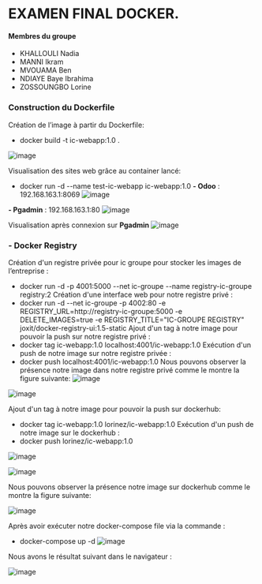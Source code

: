 ﻿# EXAMEN FINAL DOCKER. 
 
 
 
 #### Membres du groupe 
- KHALLOULI Nadia
- MANNI Ikram
- MVOUAMA Ben 
- NDIAYE Baye Ibrahima
- ZOSSOUNGBO Lorine


### Construction du Dockerfile
Création de l’image à partir du Dockerfile:
 - docker build -t ic-webapp:1.0 .

![image](https://user-images.githubusercontent.com/79446351/201700417-1f0e256e-00c7-4af0-8143-e4f0b847f880.png)

Visualisation des sites web grâce au container lancé: 
 - docker run -d --name test-ic-webapp ic-webapp:1.0
 **- Odoo** : 192.168.163.1:8069
![image](https://user-images.githubusercontent.com/79446351/201697619-0902d797-81b8-450b-b28a-01d473c939ad.png)

 **- Pgadmin** : 192.168.163.1:80
![image](https://user-images.githubusercontent.com/79446351/201699583-c0f76956-6b1b-400e-82fa-9118c3eac3d2.png)

Visualisation après connexion sur **Pgadmin**
![image](https://user-images.githubusercontent.com/79446351/201729253-4634f6d9-803a-4b2d-a89d-55f375843bff.png)

### - Docker Registry
Création d'un registre privée pour ic groupe pour stocker les images de l’entreprise :
 - docker run -d -p 4001:5000 --net ic-groupe --name registry-ic-groupe registry:2
Création d'une interface web pour notre registre privé :
 - docker run -d --net ic-groupe -p 4002:80 -e REGISTRY_URL=http://registry-ic-groupe:5000 -e DELETE_IMAGES=true -e REGISTRY_TITLE="IC-GROUPE 
REGISTRY" joxit/docker-registry-ui:1.5-static
Ajout d'un tag à notre image pour pouvoir la push sur notre registre privé :
 - docker tag ic-webapp:1.0 localhost:4001/ic-webapp:1.0
Exécution d'un push de notre image sur notre registre privée :
 - docker push localhost:4001/ic-webapp:1.0
Nous pouvons observer la présence notre image dans notre registre privé comme le montre la figure suivante:
![image](https://user-images.githubusercontent.com/79446351/201705023-9c2f6265-5cda-41ce-8c7b-6f44d7c1e995.png)


![image](https://user-images.githubusercontent.com/79446351/201705249-6836de17-7571-453b-8ece-36108d6c19b8.png)

Ajout d'un tag à notre image pour pouvoir la push sur dockerhub:
 - docker tag ic-webapp:1.0 lorinez/ic-webapp:1.0
Exécution d'un push de notre image sur le dockerhub :
 - docker push lorinez/ic-webapp:1.0

![image](https://user-images.githubusercontent.com/79446351/201876829-17510259-c724-450b-a28c-dca0cb218e2d.png)


![image](https://user-images.githubusercontent.com/79446351/201876656-a1cf9b7b-bf3b-45c7-af95-652492671b84.png)

Nous pouvons observer la présence notre image sur dockerhub comme le montre la figure suivante:

![image](https://user-images.githubusercontent.com/79446351/201875710-ca39f848-b706-4fca-939d-6509ba168f46.png)

Après avoir exécuter notre docker-compose file via la commande :
 - docker-compose up -d
![image](https://user-images.githubusercontent.com/79446351/201889131-5befa291-fec4-42ea-b69e-98893204428d.png)

Nous avons le résultat suivant dans le navigateur :

![image](https://user-images.githubusercontent.com/79446351/201754514-00019bca-adcb-4d23-bb43-41b76e484e13.png)
